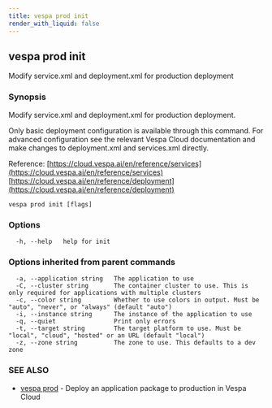 ```yaml
---
title: vespa prod init
render_with_liquid: false
---
```


## vespa prod init

Modify service.xml and deployment.xml for production deployment

### Synopsis

Modify service.xml and deployment.xml for production deployment.

Only basic deployment configuration is available through this command. For
advanced configuration see the relevant Vespa Cloud documentation and make
changes to deployment.xml and services.xml directly.

Reference:
[https://cloud.vespa.ai/en/reference/services](https://cloud.vespa.ai/en/reference/services)
[https://cloud.vespa.ai/en/reference/deployment](https://cloud.vespa.ai/en/reference/deployment)

```
vespa prod init [flags]
```

### Options

```
  -h, --help   help for init
```

### Options inherited from parent commands

```
  -a, --application string   The application to use
  -C, --cluster string       The container cluster to use. This is only required for applications with multiple clusters
  -c, --color string         Whether to use colors in output. Must be "auto", "never", or "always" (default "auto")
  -i, --instance string      The instance of the application to use
  -q, --quiet                Print only errors
  -t, --target string        The target platform to use. Must be "local", "cloud", "hosted" or an URL (default "local")
  -z, --zone string          The zone to use. This defaults to a dev zone
```

### SEE ALSO

* [vespa prod](vespa_prod.html)	 - Deploy an application package to production in Vespa Cloud

